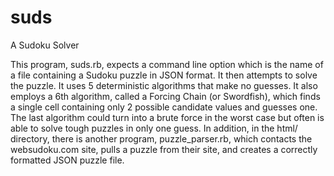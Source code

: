 # suds
A Sudoku Solver

This program, suds.rb, expects a command line option which is the name of a file containing a Sudoku puzzle in JSON format. It
then attempts to solve the puzzle. It uses 5 deterministic algorithms that make no guesses. It also employs a 6th algorithm,
called a Forcing Chain (or Swordfish), which finds a single cell containing only 2 possible candidate values and guesses one.
The last algorithm could turn into a brute force in the worst case but often is able to solve tough puzzles in only one guess.
In addition, in the html/ directory, there is another program, puzzle_parser.rb, which contacts the websudoku.com
site, pulls a puzzle from their site, and creates a correctly formatted JSON puzzle file.
